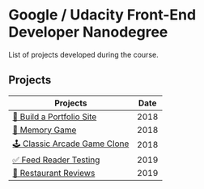 # Google / Udacity Front-End Developer Nanodegree
List of projects developed during the course.

## Projects

| Projects                    | Date         |
| ----------------------------|------------------|
| [🧓 Build a Portfolio Site](https://github.com/evatsv/Portfolio-site)   | 2018   |
| [💊 Memory Game](https://github.com/evatsv/Memory-game)                 | 2018    |
| [🕹 Classic Arcade Game Clone](https://github.com/evatsv/Adcade-game)    |2018     |
| [✅ Feed Reader Testing](https://github.com/evatsv/Feed-reader-test)    |2019    |
| [🍕 Restaurant Reviews](https://github.com/evatsv/mws-restaurant-stage-1)    |2019|



